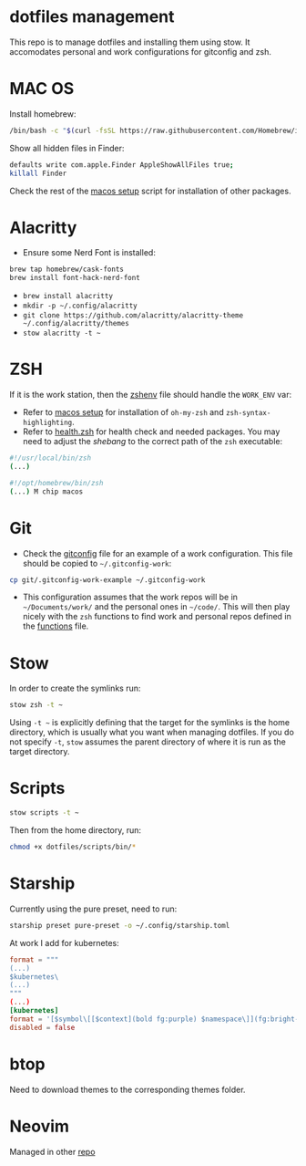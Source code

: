 # dotfiles management

This repo is to manage dotfiles and installing them using stow.
It accomodates personal and work configurations for gitconfig and zsh.

# MAC OS

Install homebrew:

```sh
/bin/bash -c "$(curl -fsSL https://raw.githubusercontent.com/Homebrew/install/HEAD/install.sh)"
```

Show all hidden files in Finder:
```sh
defaults write com.apple.Finder AppleShowAllFiles true;
killall Finder
```

Check the rest of the [macos setup](./install_macos.sh) script for installation of other packages.


# Alacritty
- Ensure some Nerd Font is installed:
```sh
brew tap homebrew/cask-fonts
brew install font-hack-nerd-font
```
- `brew install alacritty`
- `mkdir -p ~/.config/alacritty`
- `git clone https://github.com/alacritty/alacritty-theme ~/.config/alacritty/themes`
- `stow alacritty -t ~`

# ZSH
If it is the work station, then the [zshenv](./zsh/.zshenv) file should handle the `WORK_ENV` var:

- Refer to [macos setup](./install_macos.sh) for installation of `oh-my-zsh` and `zsh-syntax-highlighting`.
- Refer to [health.zsh](./zsh/.config/zsh/health.zsh) for health check and needed packages. You may need to adjust the _shebang_ to the correct path of the `zsh` executable:

```sh
#!/usr/local/bin/zsh
(...)
```

```sh
#!/opt/homebrew/bin/zsh
(...) M chip macos
```

# Git
- Check the [gitconfig](./git/.gitconfig-work-example) file for an example of a work configuration. This file should be copied to `~/.gitconfig-work`:
```sh
cp git/.gitconfig-work-example ~/.gitconfig-work
```
- This configuration assumes that the work repos will be in `~/Documents/work/` and the personal ones in `~/code/`. This will then play nicely with the `zsh` functions to find work and personal repos defined in the [functions](./zsh/.config/zsh/functions.zsh) file.

# Stow

In order to create the symlinks run:
```sh
stow zsh -t ~
```
Using `-t ~` is explicitly defining that the target for the symlinks is the home directory, which is usually what you want when managing dotfiles. 
If you do not specify `-t`, `stow` assumes the parent directory of where it is run as the target directory.

# Scripts
```sh
stow scripts -t ~
```

Then from the home directory, run:
```sh
chmod +x dotfiles/scripts/bin/*
```

# Starship

Currently using the pure preset, need to run:
```sh
starship preset pure-preset -o ~/.config/starship.toml
```

At work I add for kubernetes:

```toml
format = """
(...)
$kubernetes\
(...)
"""
(...)
[kubernetes]
format = '[$symbol\[[$context](bold fg:purple) $namespace\]](fg:bright-blue) '
disabled = false
```

# btop

Need to download themes to the corresponding themes folder.

# Neovim

Managed in other [repo](https://github.com/tcpessoa/kickstart.nvim)
